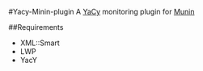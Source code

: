 #Yacy-Minin-plugin
A [YaCy](http://yacy.net) monitoring plugin for [Munin](http://munin-monitoring.org/)

##Requirements

  * XML::Smart
  * LWP
  * YacY
